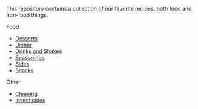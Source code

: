 This repository contains a collection of our favorite recipes, both food and non-food things.

Food
- [Desserts](/00%20Categories/Desserts.md)
- [Dinner](/00%20Categories/Dinner.md)
- [Drinks and Shakes](/00%20Categories/Drinks%20and%20Shakes.md)
- [Seasonings](/00%20Categories/Seasonings.md)
- [Sides](/00%20Categories/Sides.md)
- [Snacks](/00%20Categories/Snacks.md)

Other
- [Cleaning](/00%20Categories/Cleaning.md)
- [Insecticides](/00%20Categories/Insecticides.md)
